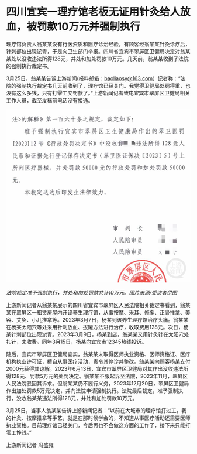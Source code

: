# 四川宜宾一理疗馆老板无证用针灸给人放血，被罚款10万元并强制执行

理疗馆负责人翁某某没有行医资质和医疗诊治经验，有顾客经翁某某针灸诊疗后，针刺部位出现淤青，于是向卫生部门举报。四川省宜宾市翠屏区卫健局决定对翁某某处以没收违法所得128元，并处和加处罚款10万元。几天前，翁某某收到了法院的强制执行裁定书。

3月25日，翁某某告诉上游新闻(报料邮箱：baoliaosy@163.com）记者称：“法院的强制执行裁定书几天前收到了，理疗馆已经关门。我觉得卫健局处罚得重，也没有这么多钱，只有打零工交罚款了。”上游新闻记者致电宜宾市翠屏区卫健局相关工作人员，截至发稿前电话没有接通。

![64a061271f04eabc8657831122c1d452.jpg](https://raw.githubusercontent.com/qqhsx/qqnews_image/main/2024/03/25/四川宜宾一理疗馆老板无证用针灸给人放血，被罚款10万元并强制执行/64a061271f04eabc8657831122c1d452.jpg)

 _法院裁定准予强制执行，并处和加处罚款共计10万元。图片来源/受访者供图_

上游新闻记者从翁某某展示的四川省宜宾市翠屏区人民法院相关裁定书看到，翁某某在翠屏区一租赁房屋内开设养生理疗馆，从事按摩、采耳、修脚、正骨推拿、美容、艾灸、小儿推拿等。2023年3月7日，杨某到该养生理疗馆治疗头痛。翁某某在杨某太阳穴等处采用针刺放血、拔罐方法进行治疗，收取费用128元。次日，杨某针刺部位出现淤青。2023年3月9日，杨某到店，翁某某又用针灸针在太阳穴处扎针，未收费。同年3月15日，杨某向宜宾市12345热线投诉。

随后，宜宾市翠屏区卫健局查实，翁某某未取得医师执业资格、医师资格证、医疗机构执业许可证，擅自从事医疗活动，责令其停诊并整改。翁某某向顾客杨某支付2000元获得其谅解。2023年6月13日，宜宾市翠屏区卫健局对其作出没收违法所得128元、罚款5万元的处罚决定。翁某某不服起诉至法院，2023年11月，翠屏区人民法院驳回其诉求。但翁某某仍不履行义务，2023年12月20日，翠屏区卫健局作出加处罚款5万元决定，并向法院申请强制执行。法院最后裁定，准予强制执行，没收翁某某违法所得128元，并处和加处罚款10万元。

3月25日，当事人翁某某告诉上游新闻记者：“以前在大城市的理疗馆打过工，我的针灸、按摩推拿等手艺，就是在那时候学会的，不知道从事医疗活动还需要医师执业资格。目前理疗馆已经关门，今后再也不会做这方面的工作了，接下来只能打零工挣钱。”

上游新闻记者 冯盛雍

